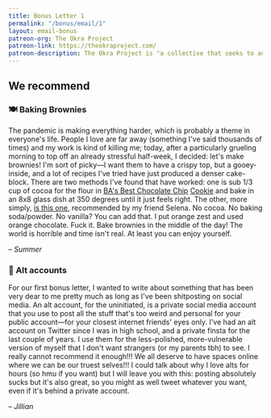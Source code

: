 ```yaml
---
title: Bonus Letter 1
permalink: "/bonus/email/1"
layout: email-bonus
patreon-org: The Okra Project
patreon-link: https://theokraproject.com/
patreon-description: The Okra Project is "a collective that seeks to address the global crisis faced by Black Trans people by bringing home cooked, healthy, and culturally specific meals and resources to Black Trans People wherever we can reach them." A full session is $90—help us get there!
---
```


## We recommend

### 🍽️ Baking Brownies

The pandemic is making everything harder, which is probably a theme in everyone's life. People I love are far away (something I've said thousands of times) and my work is kind of killing me; today, after a particularly grueling morning to top off an already stressful half-week, I decided: let's make brownies! I'm sort of picky—I want them to have a crispy top, but a gooey-inside, and a lot of recipes I've tried have just produced a denser cake-block. There are two methods I've found that have worked: one is sub 1/3 cup of cocoa for the flour in [BA's Best Chocolate Chip](https://www.bonappetit.com/recipe/bas-best-chocolate-chip-cookies) [Cookie](https://www.bonappetit.com/recipe/bas-best-chocolate-chip-cookies) and bake in an 8x8 glass dish at 350 degrees until it just feels right. The other, more simply, [is this one](https://www.browneyedbaker.com/twd-french-chocolate-brownies/), recommended by my friend Selena. No cocoa. No baking soda/powder. No vanilla? You can add that. I put orange zest and used orange chocolate. Fuck it. Bake brownies in the middle of the day! The world is horrible and time isn't real. At least you can enjoy yourself.

– *Summer*

### 📱 Alt accounts

For our first bonus letter, I wanted to write about something that has been very dear to me pretty much as long as I've been shitposting on social media. An alt account, for the uninitiated, is a private social media account that you use to post all the stuff that's too weird and personal for your public account—for your closest internet friends' eyes only. I've had an alt account on Twitter since I was in high school, and a private finsta for the last couple of years. I use them for the less-polished, more-vulnerable version of myself that I don't want strangers (or my parents tbh) to see. I really cannot recommend it enough!!! We all deserve to have spaces online where we can be our truest selves!!! I could talk about why I love alts for hours (so hmu if you want) but I will leave you with this: posting absolutely sucks but it's also great, so you might as well tweet whatever you want, even if it's behind a private account.

– *Jillian*
